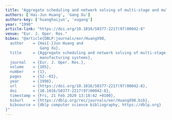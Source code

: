 ```yaml
---
title: "Aggregate scheduling and network solving of multi-stage and multi-item manufacturing systems"
authors: ['Hai-Jun Huang', 'Gang Xu']
authors-key: ['huanghaijun', 'xugang']
year: "1998"
article-link: "https://doi.org/10.1016/S0377-2217(97)00042-8"
venue: "Eur. J. Oper. Res."
bibex: "@article{DBLP:journals/eor/HuangX98,
  author    = {Hai{-}Jun Huang and
               Gang Xu},
  title     = {Aggregate scheduling and network solving of multi-stage and multi-item
               manufacturing systems},
  journal   = {Eur. J. Oper. Res.},
  volume    = {105},
  number    = {1},
  pages     = {52--65},
  year      = {1998},
  url       = {https://doi.org/10.1016/S0377-2217(97)00042-8},
  doi       = {10.1016/S0377-2217(97)00042-8},
  timestamp = {Fri, 21 Feb 2020 13:18:42 +0100},
  biburl    = {https://dblp.org/rec/journals/eor/HuangX98.bib},
  bibsource = {dblp computer science bibliography, https://dblp.org}
}"
---
```

